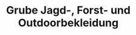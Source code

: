 ---
title: "Grube Jagd-, Forst- und Outdoorbekleidung"
url: /bispingen/grube-jagd-forst-und-outdoorbekleidung/
shop: Outdoor
---